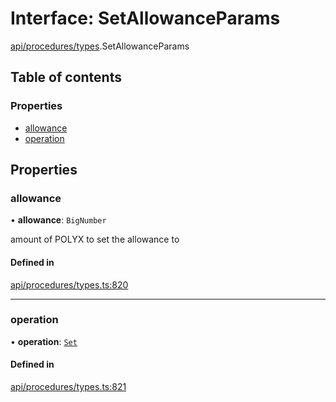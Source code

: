 # Interface: SetAllowanceParams

[api/procedures/types](../wiki/api.procedures.types).SetAllowanceParams

## Table of contents

### Properties

- [allowance](../wiki/api.procedures.types.SetAllowanceParams#allowance)
- [operation](../wiki/api.procedures.types.SetAllowanceParams#operation)

## Properties

### allowance

• **allowance**: `BigNumber`

amount of POLYX to set the allowance to

#### Defined in

[api/procedures/types.ts:820](https://github.com/PolymeshAssociation/polymesh-sdk/blob/339b7503/src/api/procedures/types.ts#L820)

___

### operation

• **operation**: [`Set`](../wiki/api.procedures.types.AllowanceOperation#set)

#### Defined in

[api/procedures/types.ts:821](https://github.com/PolymeshAssociation/polymesh-sdk/blob/339b7503/src/api/procedures/types.ts#L821)
